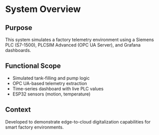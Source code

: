 # System Overview

## Purpose
This system simulates a factory telemetry environment using a Siemens PLC (S7-1500), PLCSIM Advanced (OPC UA Server), and Grafana dashboards.

## Functional Scope
- Simulated tank-filling and pump logic
- OPC UA-based telemetry extraction
- Time-series dashboard with live PLC values
- ESP32 sensors (motion, temperature)

## Context
Developed to demonstrate edge-to-cloud digitalization capabilities for smart factory environments.
